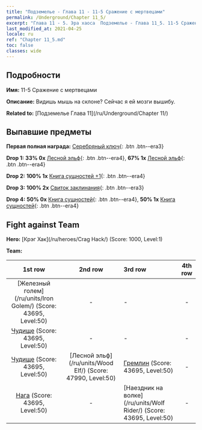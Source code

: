 ```yaml
---
title: "Подземелье - Глава 11 - 11-5 Сражение с мертвецами"
permalink: /Underground/Chapter 11_5/
excerpt: "Глава 11 - 5. Эра хаоса  Подземелье - Глава 11_5. 11-5 Сражение с мертвецами"
last_modified_at: 2021-04-25
locale: ru
ref: "Chapter 11_5.md"
toc: false
classes: wide
---
```


## Подробности

 **Имя:** 11-5 Сражение с мертвецами

 **Описание:** Видишь мышь на склоне? Сейчас я ей мозги вышибу.

 **Related to:** [Подземелье Глава 11](/ru/Underground/Chapter 11/)

## Выпавшие предметы

 **Первая полная награда:** [Серебряный ключ](/ItemsRU/con_693/){: .btn .btn--era3}

 **Drop 1:** **33% 0x** [Лесной эльф](/ItemsRU/unt_201/){: .btn .btn--era4}, **67% 1x** [Лесной эльф](/ItemsRU/unt_201/){: .btn .btn--era4}

 **Drop 2:** **100% 1x** [Книга сущностей +1](/ItemsRU/mat_46/){: .btn .btn--era4}

 **Drop 3:** **100% 2x** [Свиток заклинания](/ItemsRU/con_694/){: .btn .btn--era3}

 **Drop 4:** **50% 0x** [Книга сущностей](/ItemsRU/mat_39/){: .btn .btn--era4}, **50% 1x** [Книга сущностей](/ItemsRU/mat_39/){: .btn .btn--era4}


## Fight against Team
 **Hero:** [Крэг Хак](/ru/heroes/Crag Hack/) (Score: 1000, Level:1)

 **Team:**


  | 1st row | 2nd row | 3rd row | 4th row |
  |:----:|:----:|:----|:----:|
  | [Железный голем](/ru/units/Iron Golem/) (Score: 43695, Level:50)  | - | - | - |
  | [Чудище](/ru/units/Behemoth/) (Score: 43695, Level:50)  | - | - | - |
  | [Чудище](/ru/units/Behemoth/) (Score: 43695, Level:50)  | [Лесной эльф](/ru/units/Wood Elf/) (Score: 47990, Level:50)  | [Гремлин](/ru/units/Gremlin/) (Score: 43695, Level:50)  | - |
  | [Нага](/ru/units/Naga/) (Score: 43695, Level:50)  | - | [Наездник на волке](/ru/units/Wolf Rider/) (Score: 43695, Level:50)  | - |


